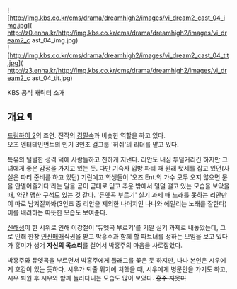 ![http://img.kbs.co.kr/cms/drama/dreamhigh2/images/vi_dream2_cast_04_img.jpg](
http://z0.enha.kr/http://img.kbs.co.kr/cms/drama/dreamhigh2/images/vi_dream2_c
ast_04_img.jpg)  
![http://img.kbs.co.kr/cms/drama/dreamhigh2/images/vi_dream2_cast_04_tit.jpg](
http://z3.enha.kr/http://img.kbs.co.kr/cms/drama/dreamhigh2/images/vi_dream2_c
ast_04_tit.jpg)

  
KBS 공식 캐릭터 소개

## 개요 ¶

  

[드림하이 2](%EB%93%9C%EB%A6%BC%ED%95%98%EC%9D%B4%202.md)의 조연. 전작의
[김필숙](%EA%B9%80%ED%95%84%EC%88%99.md)과 비슷한 역할을 하고 있다.  
오즈 엔터테인먼트의 인기 3인조 걸그룹 '허쉬'의 리더를 맡고 있다.

  
  

특유의 털털한 성격 덕에 사람들하고 친하게 지낸다. 리안도 내심 투덜거리긴 하지만 그녀에게 좋은 감정을 가지고 있는 듯. 다만 기숙사 입방
파티 때 원래 텃세를 잡고 있던(사실은 파티 준비를 하고 있던) 기린예고 학생들이 '오즈 Ent.의 가수 모두 오지 않으면 문을
안열어줄거다'라는 말을 곧이 곧대로 믿고 추운 밖에서 덜덜 떨고 있는 모습을 보았을 때, 약간 맹한 구석도 있는 것 같다. '듀엣곡 부르기'
실기 과제 때 노래를 못하는 리안만이 따로 남겨질까봐(3인조 중 리안을 제외한 나머지인 나나와 에일리는 노래를 잘한다) 이를 배려하는 따뜻한
모습도 보여준다.  

  

[신해성](%EC%8B%A0%ED%95%B4%EC%84%B1%28%EB%93%9C%EB%A6%BC%ED%95%98%EC%9D%B4%202%29.md)이 한 시위로 인해 이강철이 '듀엣곡 부르기'를 기말 실기 과제로 내놓았는데, 그로 인해 한창
<del>[인신매매](%EC%9D%B8%EC%8B%A0%EB%A7%A4%EB%A7%A4.md)</del>식권을 받고 박홍주과 함께 할
파트너를 정하는 모임을 보고 있다가 흥미가 생겨 **자신의 목소리**를 걸어서 박홍주의 마음을 사로잡았다.

  

박홍주와 듀엣곡을 부르면서 박홍주에게 플래그를 꽂은 듯 하지만, 나나 본인은 시우에게 호감이 있는 듯하다. 시우가 퇴출 위기에 처했을 때,
시우에게 병문안을 가기도 하고, 시우 퇴원 후 시우와 함께 놀러다니는 모습도 많이 보였다. <del>홍주 지못미</del>

